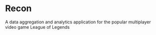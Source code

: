 # Recon

A data aggregation and analytics application for the popular multiplayer video game League of Legends